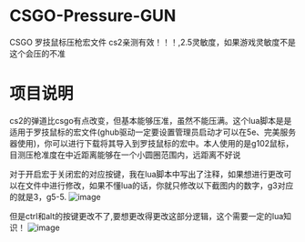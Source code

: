 # CSGO-Pressure-GUN
CSGO 罗技鼠标压枪宏文件 cs2亲测有效！！！,2.5灵敏度，如果游戏灵敏度不是这个会压的不准

# 项目说明

cs2的弹道比csgo有点改变，但基本能够压准，虽然不能压满。这个lua脚本是是适用于罗技鼠标的宏文件(ghub驱动一定要设置管理员启动才可以在5e、完美服务器使用)，你可以进行下载将其导入到罗技鼠标的宏中。本人使用的是g102鼠标，目测压枪准度在中近距离能够在一个小圆圈范围内，远距离不好说

对于开启宏于关闭宏的对应按键，我在lua脚本中写出了注释，如果想进行更改可以在文件中进行修改，如果不懂lua的话，你就只修改以下截图内的数字，g3对应的就是3，g5-5.
![image](https://github.com/MoonforDream/CSGO-Pressure-GUN/assets/127677534/0f7c8a41-8d22-4db9-b378-71ede461fd76)

但是ctrl和alt的按键更改不了,要想更改得更改这部分逻辑，这个需要一定的lua知识！
![image](https://github.com/MoonforDream/CSGO-Pressure-GUN/assets/127677534/5fed411a-f62a-4744-b72f-d231c9276f86)

